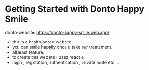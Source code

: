 # Getting Started with Donto Happy Smile

donto-website: https://donto-happy-smile.web.app/

- this is a health based website.
- you can smile happily once u take our treatement.
- all least feature.
- to create this website i used react &
- login , registation, authentication , private route etc....
